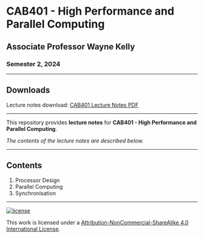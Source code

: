 # CAB401 - High Performance and Parallel Computing

## Associate Professor Wayne Kelly

### Semester 2, 2024

---

## Downloads

Lecture notes download: [CAB401 Lecture Notes PDF](https://www.github.com/Tarang74/CAB401/raw/main/CAB401%20Lecture%20Notes.pdf)

---

This repository provides **lecture notes** for **CAB401 - High Performance and Parallel Computing**.

*The contents of the lecture notes are described below.*

---

## Contents

1. Processor Design
2. Parallel Computing
3. Synchronisation

---

[![license](https://forthebadge.com/images/badges/cc-nc-sa.svg)](http://creativecommons.org/licenses/by-nc-sa/4.0/)

This work is licensed under a [Attribution-NonCommercial-ShareAlike 4.0 International License](http://creativecommons.org/licenses/by-nc-sa/4.0/).
